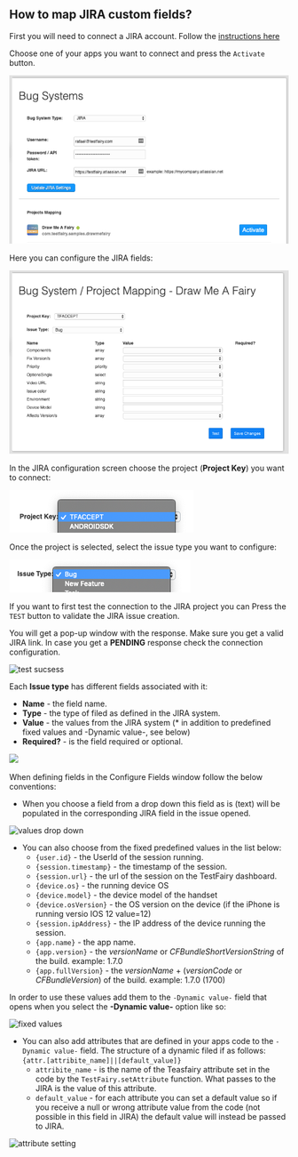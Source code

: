 ## How to map JIRA custom fields?

First you will need to connect a JIRA account. Follow the [instructions here](https://docs.testfairy.com/Bug_Tracking/JIRA_Cloud.html)

Choose one of your apps you want to connect and press the `Activate` button.

![jira projects](/img/bug-tracking/jira-connect-proj-map.png)

Here you can configure the JIRA fields:

![fileds configuration](/img/bug-tracking/jira-proj-fileds-config.png)

In the JIRA configuration screen choose the project (**Project Key**) you want to connect:

![jira project](/img/bug-tracking/jira-project-select.png)

Once the project is selected, select the issue type you want to configure:

![jiras issue](/img/bug-tracking/issue-type-select.png)

If you want to first test the connection to the JIRA project you can Press the `TEST` button to validate the JIRA issue creation.

You will get a pop-up window with the response. Make sure you get a valid JIRA link.
In case you get a **PENDING** response check the connection configuration.

![test sucsess](/img/bug-tracking/jira-connect-test-ok.png)

Each **Issue type** has different fields associated with it:

* **Name** - the field name.
* **Type** - the type of filed as defined in the JIRA system. 
* **Value** - the values from the JIRA system (* in addition to predefined fixed values and  -Dynamic value-, see below)
* **Required?** - is the field required or optional.

<!---[jira values](/img/bug-tracking/jira-values-drop-down1.png)--->

![](/img/bug-tracking/jira-requiered-fildes-mark.png)

When defining fields in the Configure Fields window follow the below conventions:
- When you choose a field from a drop down this field as is (text) will be populated in the corresponding JIRA field in the issue opened.

![values drop down](/img/bug-tracking/jira-values-drop-down.png)

- You can also choose from the fixed predefined values in the list below:
  * `{user.id}` - the UserId of the session running.
  * `{session.timestamp}` - the timestamp of the session.
  * `{session.url}` - the url of the session on the TestFairy dashboard.
  * `{device.os}` - the running device OS
  * `{device.model}` - the device model of the handset
  * `{device.osVersion}` - the OS version on the device (if the iPhone is running versio IOS 12 value=12) 
  * `{session.ipAddress}` - the IP address of the device running the session.
  * `{app.name}` - the app name.
  * `{app.version}`  - the _versionName_ or _CFBundleShortVersionString_ of the build. example: 1.7.0
  * `{app.fullVersion}` - the _versionName_ + (_versionCode_ or _CFBundleVersion_) of the build. example: 1.7.0 (1700)

In order to use these values add them to the `-Dynamic value-` field that opens when you select the **-Dynamic value-** option like so:

![fixed values](/img/bug-tracking/jira-fixed-attr-popup.png)

- You can also add attributes that are defined in your apps code to the `-Dynamic value-` field. The structure of a dynamic filed if as follows: `{attr.[attribite_name]||[default_value]}`
  * `attribite_name` - is the name of the Teasfairy attribute set in the code by the `TestFairy.setAttribute` function. What passes to the JIRA is the value of this attribute.
  * `default_value` -  for each attribute you can set a default value so if you receive a null or wrong attribute value from the code (not possible in this field in JIRA) the default value will instead be passed to JIRA.

![attribute setting](/img/bug-tracking/jira-dynamic-attr-setattr.png)


